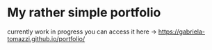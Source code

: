 # My rather simple portfolio

currently work in progress
you can access it here → https://gabriela-tomazzi.github.io/portfolio/